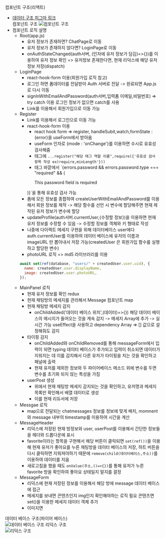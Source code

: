 컴포넌트 구조(리액트)

- [데이터 구조 피그마 링크](https://www.figma.com/file/1ad2WsgoHTv9iBw5qhmlCa/Untitled?node-id=0%3A1)  
  컴포넌트 구조
  ![컴포넌트 구조](https://user-images.githubusercontent.com/104412610/195377305-f78340b6-6842-4d23-8501-fc48c89d9b45.png)
- 컴포넌트 로직 설명
  - Root(app.js)
    - 유저 정보가 존재하면? ChatPage로 이동
    - 유저 정보가 존재하지 않다면? LoginPage로 이동
    - onAuthStateChanged(auth서버, (인자에 유저 정보가 담김)=>{})를 이용하여 유저 정보 확인 => 유저정보 존재한다면, 현재 리덕스에 해당 유저정보 저장(dispatch)
  - LoginPage
    - react-hook-form 이용(회원가입 로직 참고)
    - 로그인 하면 폼데이터를 전달받아 Auth 서버로 전달 -> 완료되면 App.js로 다시 이동
    - signInWithEmailAndPassword(auth서버,입력폼 이메일,비밀번호) => try catch 이용 로그인 정보가 없으면 catch를 사용
    - Link를 이용해서 회원가입으로 이동 가능
  - Register
    - Link를 이용해서 로그인으로 이동 가능
    - react-hook-form 이용
      - react hook form => register, handleSubit,watch,formState :{error}을 useForm에서 받아옴
      - useForm 인자로 {mode : 'onChange'}를 이용하면 수시로 유효성 검사해줌
      - 태그에 `...register("해당 태그 역할 이름",require({'유효성 검사 항목 작성 ex)require,minLength'}))`
      - 태그 바깥에서 `{errors.password && errors.password.type === "required" && (
        <p>This password field is required</p>
      )}`을 통해 유효성 검사 가능
    - 폼에 모든 정보를 종합하여 createUserWithEmailAndPassword를 이용해서
      회원 정보를 제작 -> 해당 함수를 선언 시 변수에 할당해주면 현재 제작된 유저 정보가 변수에 할당
    - updateProfile(auth서버.currentUser,{수정할 정보})을 이용하면 현재 유저 정보를 수정할 수 있음 -> 수정할 정보를 객체와 키 형태로 작성
    - 나중에 다이렉트 메세지 구현을 위해 데이터베이스 user에다 auth.currentUser를 이용하여 데이터 베이스에 유저의 이름과 imageURL 만 뽑아내서 저장 가능(createdUser 은 회원가입 함수를 실행하고 할당한 변수)
    - photoURL 로직 => md5 라이브러리를 이용
    ```js
    await set(ref(database, "users/" + createdUser.user.uid), {
      name: createdUser.user.displayName,
      image: createdUser.user.photoURL,
    });
    ```
  - MainPanel 로직
    - 현재 유저 정보를 확인 redux
    - 현재 채팅방의 메세지를 관리해서 Message 컴포넌트 map
    - 현재 채팅방 메세지 감지
      - onChildAdded('데이터 베이스 위치',(데이터)=>{}) 해당 데이터 베이스의 메시지가 들어오는 것을 계속 감지 -> 메세지 Array에 추가 -> 실시간 가능 useEffect을 사용하고 dependency Array => [] 값으로 설정해줘도 감지
    - 타이핑 감지
      - onChildAdded와 onChildRemoved를 통해 messageForm에서 입력이 되면 typing 데이터 베이스가 추가되고 입력이 취소되면 데이터가 지워지는 데 이를 감지해서 다른 유저가 타이핑을 치는 것을 확인하고 패널에 출력
      - 현재 유저를 제외한 정보와 두 파이어베이스 메소드 위에 변수를 두면 변수를 초기화 되지 않는 특성을 가짐
    - userPost 생성
      - 위에서 현재 채팅방 메세지 감지되는 것을 확인하고, 유저명과 메세지 목록만 확인해서 배열 데이터로 생성
      - 이를 현재 리듀서에 저장
  - Messgae 로직
    - map으로 전달되는 chatmessages 정보를 정보에 맞게 배치, momnent와 message 내부의 timestamp를 이용하여 시간을 계산
  - MessageHeader
    - 리덕스에 저장된 현재 방정보와 user, userPost를 이용해서 간단한 정보들을 헤더와 드롭다운에 표시
    - favorite이라는 항목을 구현해서 해당 버튼이 클릭되면 `set(ref())`을 이용해 현재 유저가 좋아요를 누른 채팅방을 데이터 베이스의 저장, 하트 버튼을 다시 클릭하면 지워져야하기 때문에 `remove(child(데이터베이스,주소))`를 이용하여 데이터를 지움
    - 새로고침을 했을 때도 `onValue(주소,()=>{})`를 통해 유저가 누른 favorite 방을 확인하여 좋아요 상태일지 말지를 결정
  - MessageForm
    - 리덕스에 현재 저장된 정보를 이용해서 해당 방에 message 데이터 베이스에 접근
    - 메세지를 보내면 콘텐츠인지 img인지 확인해야하는 로직 필요 콘텐츠면 set()을 이용한 메세지 데이터 객체 추가
    - 이미지면

데이터 베이스 구조(파이어 베이스)  
![데이터 베이스 구조](https://user-images.githubusercontent.com/104412610/195376451-e40d4c72-9c85-4aca-a279-b5e3aeadce2e.png)
리덕스 구조  
![리덕스 구조](https://user-images.githubusercontent.com/104412610/195377507-9adbf27f-adb5-491e-9fc3-617ed9c660ee.png)
